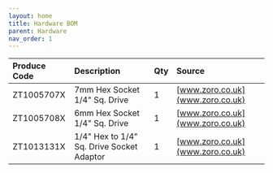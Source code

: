 ```yaml
---
layout: home
title: Hardware BOM
parent: Hardware
nav_order: 1
---
```


| Produce Code       | Description          | Qty | Source              |
|:-------------------|:---------------------|:----|:--------------------|
| ZT1005707X | 7mm Hex Socket 1/4" Sq. Drive | 1 | [www.zoro.co.uk](www.zoro.co.uk) |
| ZT1005708X | 6mm Hex Socket 1/4" Sq. Drive | 1 | [www.zoro.co.uk](www.zoro.co.uk) |
| ZT1013131X | 1/4" Hex to 1/4" Sq. Drive Socket Adaptor | 1 | [www.zoro.co.uk](www.zoro.co.uk) |